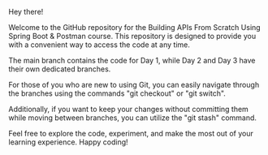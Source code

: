 Hey there!

Welcome to the GitHub repository for the Building APIs From Scratch Using Spring Boot & Postman course. This repository is designed to provide you with a convenient way to access the code at any time.

The main branch contains the code for Day 1, while Day 2 and Day 3 have their own dedicated branches.

For those of you who are new to using Git, you can easily navigate through the branches using the commands "git checkout" or "git switch".

Additionally, if you want to keep your changes without committing them while moving between branches, you can utilize the "git stash" command.

Feel free to explore the code, experiment, and make the most out of your learning experience. Happy coding!
